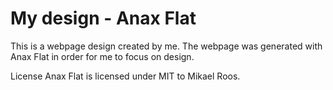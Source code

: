 # My design - Anax Flat

This is a webpage design created by me. The webpage was generated with Anax Flat in order for me to focus on design.

License
Anax Flat is licensed under MIT to Mikael Roos.
